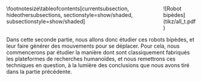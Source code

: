 ####

<div class="columns">
<div class="column" width="50%">
\footnotesize\tableofcontents[currentsubsection, hideothersubsections, sectionstyle=show/shaded, subsectionstyle=show/shaded]
</div>
<div class="column" width="50%">
![Robot bipèdes](tikz/all_t.pdf)
</div>
</div>

<div class="notes">

Dans cette seconde partie, nous allons donc étudier ces robots bipèdes, et leur faire générer des mouvements pour se
déplacer. Pour cela, nous commencerons par étudier la manière dont sont classiquement fabriqués les plateformes de
recherches humanoïdes, et nous remettrons ces techniques en question, à la lumière des conclusions que nous avons tiré
dans la partie précédente.

</div>
